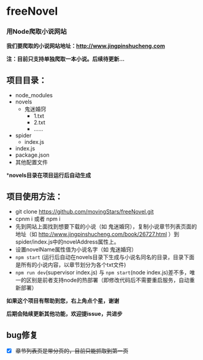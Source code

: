 # freeNovel
### 用Node爬取小说网站

**我们要爬取的小说网站地址：http://www.jingpinshucheng.com**

**注：目前只支持单独爬取一本小说。后续待更新...**

**项目目录：**
-
- node_modules
- novels
    - 鬼迷婚窍
        - 1.txt
        - 2.txt
        - ......
- spider
    - index.js
- index.js
- package.json
- 其他配置文件

***novels目录在项目运行后自动生成**

**项目使用方法：**
- 
- git clone https://github.com/movingStars/freeNovel.git
- cpnm i  或者  npm i
- 先到网站上面找到想要下载的小说（如 鬼迷婚窍），复制小说章节列表页面的地址（如 http://www.jingpinshucheng.com/book/26727.html ）到spider/index.js中的novelAddress属性上。
- 设置novelName属性值为小说名字（如 鬼迷婚窍）
- `npm start` (运行后自动在novels目录下生成与小说名同名的目录，目录下面是所有的小说内容，以章节划分为各个txt文件)
- `npm run dev`(supervisor index.js) 与 `npm start`(node index.js)差不多，唯一的区别是前者支持node的热部署（即修改代码后不需要重启服务，自动重新部署）


**如果这个项目有帮助到您，右上角点个星，谢谢**

**后期会陆续更新其他功能，欢迎提issue，共进步**



**bug修复**
-
- [x] ~~章节列表页是带分页的，目前只能抓取到第一页~~
